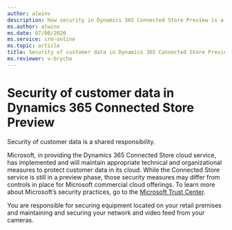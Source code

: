 ```yaml
---
author: alwinv
description: How security in Dynamics 365 Connected Store Preview is a shared responsibility between customers and Microsoft.
ms.author: alwinv
ms.date: 07/08/2020
ms.service: crm-online
ms.topic: article
title: Security of customer data in Dynamics 365 Connected Store Preview
ms.reviewer: v-brycho
---
```


# Security of customer data in Dynamics 365 Connected Store Preview

Security of customer data is a shared responsibility. 

Microsoft, in providing the Dynamics 365 Connected Store cloud service, has implemented and will maintain appropriate technical and organizational measures to protect customer data in its cloud. While the Connected Store service is still in a preview phase, those security measures may differ from controls in place for Microsoft commercial cloud offerings. To learn more about Microsoft’s security practices, go to the [Microsoft Trust Center](https://www.microsoft.com/en-us/trust-center). 

You are responsible for securing equipment located on your retail premises and maintaining and securing your network and video feed from your cameras. 
